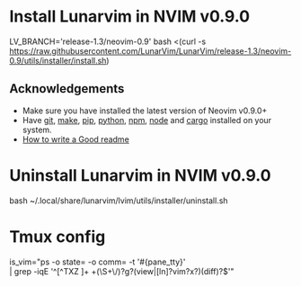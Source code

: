 # Install Lunarvim in NVIM v0.9.0

LV_BRANCH='release-1.3/neovim-0.9' bash <(curl -s https://raw.githubusercontent.com/LunarVim/LunarVim/release-1.3/neovim-0.9/utils/installer/install.sh)




## Acknowledgements

 - Make sure you have installed the latest version of Neovim v0.9.0+
 - Have [git](https://cli.github.com/), [make](https://www.gnu.org/software/make/), [pip](https://pypi.org/project/pip/), [python](https://www.python.org/), [npm](https://npmjs.com/), [node](https://nodejs.org/) and [cargo](https://www.rust-lang.org/tools/install) installed on your system.
 - [How to write a Good readme](https://bulldogjob.com/news/449-how-to-write-a-good-readme-for-your-github-project)


# Uninstall Lunarvim in NVIM v0.9.0

bash ~/.local/share/lunarvim/lvim/utils/installer/uninstall.sh

# Tmux config

is_vim="ps -o state= -o comm= -t '#{pane_tty}' \
    | grep -iqE '^[^TXZ ]+ +(\\S+\\/)?g?(view|[ln]?vim?x?)(diff)?$'"


